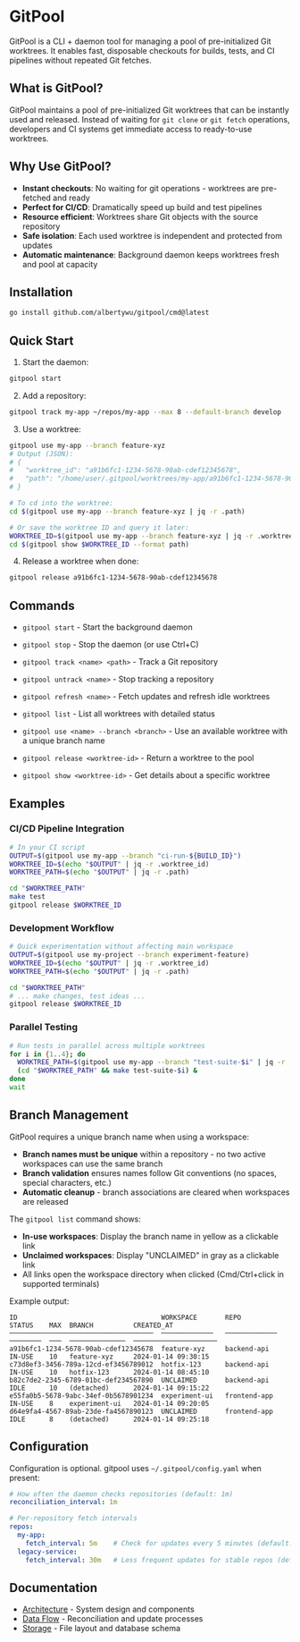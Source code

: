 # GitPool

GitPool is a CLI + daemon tool for managing a pool of pre-initialized Git worktrees. It enables fast, disposable checkouts for builds, tests, and CI pipelines without repeated Git fetches.

## What is GitPool?

GitPool maintains a pool of pre-initialized Git worktrees that can be instantly used and released. Instead of waiting for `git clone` or `git fetch` operations, developers and CI systems get immediate access to ready-to-use worktrees.

## Why Use GitPool?

- **Instant checkouts**: No waiting for git operations - worktrees are pre-fetched and ready
- **Perfect for CI/CD**: Dramatically speed up build and test pipelines 
- **Resource efficient**: Worktrees share Git objects with the source repository
- **Safe isolation**: Each used worktree is independent and protected from updates
- **Automatic maintenance**: Background daemon keeps worktrees fresh and pool at capacity

## Installation

```bash
go install github.com/albertywu/gitpool/cmd@latest
```

## Quick Start

1. Start the daemon:
```bash
gitpool start
```

2. Add a repository:
```bash
gitpool track my-app ~/repos/my-app --max 8 --default-branch develop
```

3. Use a worktree:
```bash
gitpool use my-app --branch feature-xyz
# Output (JSON):
# {
#   "worktree_id": "a91b6fc1-1234-5678-90ab-cdef12345678",
#   "path": "/home/user/.gitpool/worktrees/my-app/a91b6fc1-1234-5678-90ab-cdef12345678"
# }

# To cd into the worktree:
cd $(gitpool use my-app --branch feature-xyz | jq -r .path)

# Or save the worktree ID and query it later:
WORKTREE_ID=$(gitpool use my-app --branch feature-xyz | jq -r .worktree_id)
cd $(gitpool show $WORKTREE_ID --format path)
```

4. Release a worktree when done:
```bash
gitpool release a91b6fc1-1234-5678-90ab-cdef12345678
```


## Commands

- `gitpool start` - Start the background daemon
- `gitpool stop` - Stop the daemon (or use Ctrl+C)

- `gitpool track <name> <path>` - Track a Git repository
- `gitpool untrack <name>` - Stop tracking a repository
- `gitpool refresh <name>` - Fetch updates and refresh idle worktrees
- `gitpool list` - List all worktrees with detailed status

- `gitpool use <name> --branch <branch>` - Use an available worktree with a unique branch name
- `gitpool release <worktree-id>` - Return a worktree to the pool
- `gitpool show <worktree-id>` - Get details about a specific worktree

## Examples

### CI/CD Pipeline Integration
```bash
# In your CI script
OUTPUT=$(gitpool use my-app --branch "ci-run-${BUILD_ID}")
WORKTREE_ID=$(echo "$OUTPUT" | jq -r .worktree_id)
WORKTREE_PATH=$(echo "$OUTPUT" | jq -r .path)

cd "$WORKTREE_PATH"
make test
gitpool release $WORKTREE_ID
```

### Development Workflow
```bash
# Quick experimentation without affecting main workspace
OUTPUT=$(gitpool use my-project --branch experiment-feature)
WORKTREE_ID=$(echo "$OUTPUT" | jq -r .worktree_id)
WORKTREE_PATH=$(echo "$OUTPUT" | jq -r .path)

cd "$WORKTREE_PATH"
# ... make changes, test ideas ...
gitpool release $WORKTREE_ID
```

### Parallel Testing
```bash
# Run tests in parallel across multiple worktrees
for i in {1..4}; do
  WORKTREE_PATH=$(gitpool use my-app --branch "test-suite-$i" | jq -r .path)
  (cd "$WORKTREE_PATH" && make test-suite-$i) &
done
wait
```

## Branch Management

GitPool requires a unique branch name when using a workspace:

- **Branch names must be unique** within a repository - no two active workspaces can use the same branch
- **Branch validation** ensures names follow Git conventions (no spaces, special characters, etc.)
- **Automatic cleanup** - branch associations are cleared when workspaces are released

The `gitpool list` command shows:
- **In-use workspaces**: Display the branch name in yellow as a clickable link
- **Unclaimed workspaces**: Display "UNCLAIMED" in gray as a clickable link
- All links open the workspace directory when clicked (Cmd/Ctrl+click in supported terminals)

Example output:
```
ID                                    WORKSPACE       REPO            STATUS    MAX  BRANCH          CREATED_AT
────────────────────────────────────  ─────────────   ─────────────   ────────  ───  ──────────────  ─────────────────────
a91b6fc1-1234-5678-90ab-cdef12345678  feature-xyz     backend-api     IN-USE    10   feature-xyz     2024-01-14 09:30:15
c73d8ef3-3456-789a-12cd-ef3456789012  hotfix-123      backend-api     IN-USE    10   hotfix-123      2024-01-14 08:45:10
b82c7de2-2345-6789-01bc-def234567890  UNCLAIMED       backend-api     IDLE      10   (detached)      2024-01-14 09:15:22
e55fa0b5-5678-9abc-34ef-0b5678901234  experiment-ui   frontend-app    IN-USE    8    experiment-ui   2024-01-14 09:20:05
d64e9fa4-4567-89ab-23de-fa4567890123  UNCLAIMED       frontend-app    IDLE      8    (detached)      2024-01-14 09:25:18
```

## Configuration

Configuration is optional. gitpool uses `~/.gitpool/config.yaml` when present:

```yaml
# How often the daemon checks repositories (default: 1m)
reconciliation_interval: 1m

# Per-repository fetch intervals
repos:
  my-app:
    fetch_interval: 5m    # Check for updates every 5 minutes (default: 1h)
  legacy-service:
    fetch_interval: 30m   # Less frequent updates for stable repos (default: 1h)
```

## Documentation

- [Architecture](docs/architecture.md) - System design and components
- [Data Flow](docs/data-flow.md) - Reconciliation and update processes  
- [Storage](docs/storage.md) - File layout and database schema